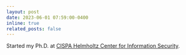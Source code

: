 ```yaml
---
layout: post
date: 2023-06-01 07:59:00-0400
inline: true
related_posts: false
---
```


Started my Ph.D. at <a href="https://cispa.de/en"> CISPA Helmholtz Center for 
Information Security</a>.